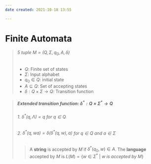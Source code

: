 ```yaml
---
date created: 2021-10-18 13:55

---
```


# Finite Automata

> ###### 5 tuple $M = (Q, \Sigma, q_0, A, \delta)$
>
> - $Q$: Finite set of states
> - $\Sigma$: Input alphabet
> - $q_0 \in Q$: initial state
> - $A \subseteq Q$: Set of accepting states
> - $\delta: Q \times \Sigma \rightarrow Q$: Transition function

> ##### Extended transition function: $\delta^*: Q \times \Sigma^*  \rightarrow Q$
>
> ###### 1. $\delta^*(q, \Lambda) = q$ for $q \in Q$
>
> ###### 2. $\delta^*(q, wa) = \delta(\delta^*(q, w), a)$ for $q \in Q$ and $a \in \Sigma$
>
> > A **string** is accepted by $M$ if $\delta^*(q_0,w) \in A$.
> > The **language** accepted by $M$ is $L(M) = \{w \in \Sigma^*\ |\ w\ is\ accepted\ by\ M\}$
